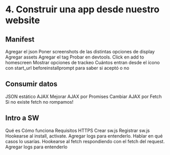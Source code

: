 # 4. Construir una app desde nuestro website

## Manifest
Agregar el json
Poner screenshots de las distintas opciones de display
Agregar assets
Agregar el tag
Probar en devtools. Click en add to homescreen
Mostrar opciones de trackeo
Cuántos entran desde el ícono con start_url
beforeinstallprompt para saber si aceptó o no

## Consumir datos
JSON estático
AJAX
Mejorar AJAX por Promises
Cambiar AJAX por Fetch
Si no existe fetch no rompamos!

## Intro a SW
Qué es
Cómo funciona
Requisitos
HTTPS
Crear sw.js
Registrar sw.js
Hookearse al install, activate. Agregar logs para entenderlo.
Hablar en qué casos lo usarías.
Hookearse al fetch respondiendo con el fetch del request. Agregar logs para entenderlo
